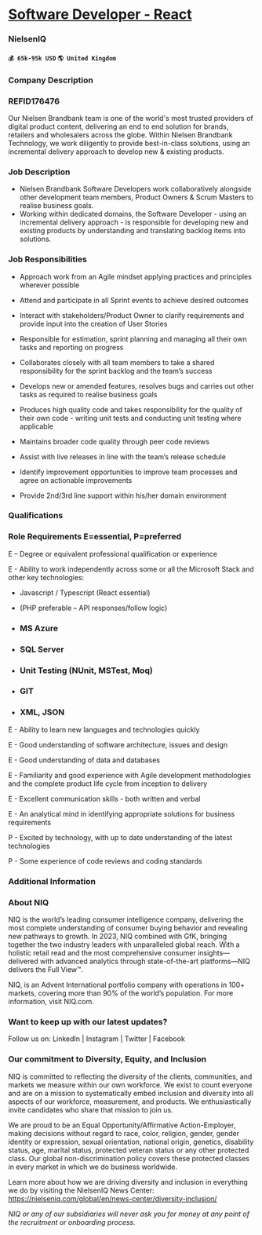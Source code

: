 # [Software Developer - React](https://www.remotewlb.com/apply/software-developer-react)  
### NielsenIQ  
#### `💰 65k-95k USD` `🌎 United Kingdom`  

### Company Description

### REFID176476

Our Nielsen Brandbank team is one of the world's most trusted providers of digital product content, delivering an end to end solution for brands, retailers and wholesalers across the globe. Within Nielsen Brandbank Technology, we work diligently to provide best-in-class solutions, using an incremental delivery approach to develop new & existing products.

### Job Description

  * Nielsen Brandbank Software Developers work collaboratively alongside other development team members, Product Owners & Scrum Masters to realise business goals. 
  * Working within dedicated domains, the Software Developer - using an incremental delivery approach - is responsible for developing new and existing products by understanding and translating backlog items into solutions. 

### Job Responsibilities

  * Approach work from an Agile mindset applying practices and principles wherever possible 

  * Attend and participate in all Sprint events to achieve desired outcomes 

  * Interact with stakeholders/Product Owner to clarify requirements and provide input into the creation of User Stories 

  * Responsible for estimation, sprint planning and managing all their own tasks and reporting on progress 

  * Collaborates closely with all team members to take a shared responsibility for the sprint backlog and the team’s success 

  * Develops new or amended features, resolves bugs and carries out other tasks as required to realise business goals 

  * Produces high quality code and takes responsibility for the quality of their own code - writing unit tests and conducting unit testing where applicable 

  * Maintains broader code quality through peer code reviews 

  * Assist with live releases in line with the team’s release schedule 

  * Identify improvement opportunities to improve team processes and agree on actionable improvements 

  * Provide 2nd/3rd line support within his/her domain environment 

### Qualifications

### Role Requirements E=essential, P=preferred

E – Degree or equivalent professional qualification or experience

E - Ability to work independently across some or all the Microsoft Stack and other key technologies:

  * Javascript / Typescript (React essential) 

  * (PHP preferable – API responses/follow logic) 

  * ### MS Azure 

  * ### SQL Server 

  * ### Unit Testing (NUnit, MSTest, Moq) 

  * ### GIT 

  * ### XML, JSON 

E - Ability to learn new languages and technologies quickly

E - Good understanding of software architecture, issues and design

E - Good understanding of data and databases

E - Familiarity and good experience with Agile development methodologies and the complete product life cycle from inception to delivery

E - Excellent communication skills - both written and verbal

E - An analytical mind in identifying appropriate solutions for business requirements

P - Excited by technology, with up to date understanding of the latest technologies

P - Some experience of code reviews and coding standards

### Additional Information

### About NIQ

NIQ is the world’s leading consumer intelligence company, delivering the most complete understanding of consumer buying behavior and revealing new pathways to growth. In 2023, NIQ combined with GfK, bringing together the two industry leaders with unparalleled global reach. With a holistic retail read and the most comprehensive consumer insights—delivered with advanced analytics through state-of-the-art platforms—NIQ delivers the Full View™.

NIQ, is an Advent International portfolio company with operations in 100+ markets, covering more than 90% of the world’s population. For more information, visit NIQ.com.

### Want to keep up with our latest updates?

Follow us on: LinkedIn | Instagram | Twitter | Facebook

### Our commitment to Diversity, Equity, and Inclusion

NIQ is committed to reflecting the diversity of the clients, communities, and markets we measure within our own workforce. We exist to count everyone and are on a mission to systematically embed inclusion and diversity into all aspects of our workforce, measurement, and products. We enthusiastically invite candidates who share that mission to join us.

We are proud to be an Equal Opportunity/Affirmative Action-Employer, making decisions without regard to race, color, religion, gender, gender identity or expression, sexual orientation, national origin, genetics, disability status, age, marital status, protected veteran status or any other protected class. Our global non-discrimination policy covers these protected classes in every market in which we do business worldwide.

Learn more about how we are driving diversity and inclusion in everything we do by visiting the NielsenIQ News Center: https://nielseniq.com/global/en/news-center/diversity-inclusion/

 _NIQ or any of our subsidiaries will never ask you for money at any point of the recruitment or onboarding process._

